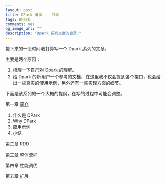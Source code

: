 ```yaml
---
layout: post
title: DPark 漫谈 -- 目录
tags: DPark
comments: yes
og_image_url: ""
description: "Dpark 系列文章的目录."
---
```


接下来的一段时间我打算写一个 Dpark 系列的文章。

主要是两个原因：

1. 梳理一下自己对 Dpark 的理解。
2. 给 Dpark 的新用户一个参考的文档，在这里我不仅会提到各个接口，也会给出一些真实的使用示例，另外还有一些实现方面的细节。

下面是该系列的一个大概的提纲，在写的过程中可能会调整。

第一章 [简介](/2014/10/13/dpark-basic/)

1. 什么是 DPark
2. Why DPark
3. 应用示例
4. 小结

第二章 RDD

第三章 整体流程

第四章 性能调优

第五章 扩展

